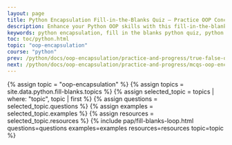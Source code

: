 ```yaml
---
layout: page
title: Python Encapsulation Fill-in-the-Blanks Quiz – Practice OOP Concepts
description: Enhance your Python OOP skills with this fill-in-the-blanks quiz on encapsulation. Ideal for students, beginners, and those preparing for interviews. Learn with Yasir Bhutta and reinforce your understanding of access modifiers, getter/setter methods, and more.
keywords: python encapsulation, fill in the blanks python quiz, python oop practice, learn with yasir, yasirbhutta, python getter setter, python access modifiers, python name mangling, python classes, python encapsulation quiz, python oop exercises, python encapsulation tutorial, python interview preparation
toc: toc/python.html
topic: "oop-encapsulation"
course: "python"
prev: /python/docs/oop-encapsulation/practice-and-progress/true-false-oop-encapsulation.html
next: /python/docs/oop-encapsulation/practice-and-progress/mcqs-oop-encapsulation.html
---
```


{% assign topic = "oop-encapsulation" %}
{% assign topics = site.data.python.fill-blanks.topics %}
{% assign selected_topic = topics | where: "topic", topic | first %}
{% assign questions = selected_topic.questions %}
{% assign examples = selected_topic.examples %}
{% assign resources = selected_topic.resources %}
{% include pap/fill-blanks-loop.html questions=questions examples=examples resources=resources topic=topic %}

